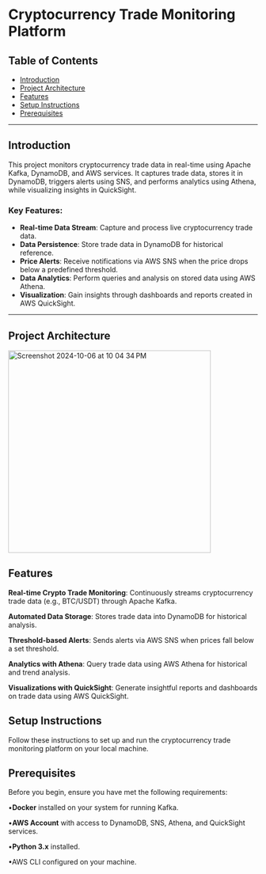 # Cryptocurrency Trade Monitoring Platform

## Table of Contents
- [Introduction](#introduction)
- [Project Architecture](#project-architecture)
- [Features](#features)
- [Setup Instructions](#setup-instructions)
- [Prerequisites](#prerequisites)

---

## Introduction

This project monitors cryptocurrency trade data in real-time using Apache Kafka, DynamoDB, and AWS services. It captures trade data, stores it in DynamoDB, triggers alerts using SNS, and performs analytics using Athena, while visualizing insights in QuickSight.

### Key Features:
- **Real-time Data Stream**: Capture and process live cryptocurrency trade data.
- **Data Persistence**: Store trade data in DynamoDB for historical reference.
- **Price Alerts**: Receive notifications via AWS SNS when the price drops below a predefined threshold.
- **Data Analytics**: Perform queries and analysis on stored data using AWS Athena.
- **Visualization**: Gain insights through dashboards and reports created in AWS QuickSight.

---

## Project Architecture

<img width="409" alt="Screenshot 2024-10-06 at 10 04 34 PM" src="https://github.com/user-attachments/assets/6d3a89a5-7241-40b1-b68e-ef6fd53c0c19">

## Features

**Real-time Crypto Trade Monitoring**: Continuously streams cryptocurrency trade data (e.g., BTC/USDT) through Apache Kafka.

**Automated Data Storage**: Stores trade data into DynamoDB for historical analysis.

**Threshold-based Alerts**: Sends alerts via AWS SNS when prices fall below a set threshold.

**Analytics with Athena**: Query trade data using AWS Athena for historical and trend analysis.

**Visualizations with QuickSight**: Generate insightful reports and dashboards on trade data using AWS QuickSight.


## Setup Instructions

Follow these instructions to set up and run the cryptocurrency trade monitoring platform on your local machine.

## Prerequisites

Before you begin, ensure you have met the following requirements:

•**Docker** installed on your system for running Kafka.

•**AWS Account** with access to DynamoDB, SNS, Athena, and QuickSight services.

•**Python 3.x** installed.

•AWS CLI configured on your machine.
